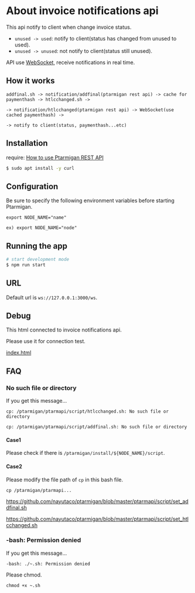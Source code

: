 # About invoice notifications api

This api notify to client when change invoice status.

- `unused -> used`: notify to client(status has changed from unused to used).
- `unused -> unused`: not notify to client(status still unused).

API use [WebSocket](https://developer.mozilla.org/en-US/docs/Web/API/WebSockets_API), receive notifications in real time.


## How it works

```
addfinal.sh -> notification/addfinal(ptarmigan rest api) -> cache for paymenthash -> htlcchanged.sh ->

-> notification/htlcchanged(ptarmigan rest api) -> WebSocket(use cached paymenthash) -> 

-> notify to client(status, paymenthash...etc)
```


## Installation

require: [How to use Ptarmigan REST API](./howtouse_rest_api.md)

```bash
$ sudo apt install -y curl
```


## Configuration

Be sure to specify the following environment variables before starting Ptarmigan.

```
export NODE_NAME="name"

ex) export NODE_NAME="node"
```


## Running the app

```bash
# start development mode
$ npm run start
```


## URL

Default url is `ws://127.0.0.1:3000/ws`.


## Debug

This html connected to invoice notifications api.

Please use it for connection test.

[index.html](https://github.com/nayutaco/ptarmigan/blob/master/ptarmapi/test/client/index.html)


## FAQ

###  No such file or directory

If you get this message...

```
cp: /ptarmigan/ptarmapi/script/htlcchanged.sh: No such file or directory
```

```
cp: /ptarmigan/ptarmapi/script/addfinal.sh: No such file or directory
```

#### Case1

Please check if there is `/ptarmigan/install/${NODE_NAME}/script`.

#### Case2

Please modify the file path of `cp` in this bash file.

`cp /ptarmigan/ptarmapi...` 

https://github.com/nayutaco/ptarmigan/blob/master/ptarmapi/script/set_addfinal.sh

https://github.com/nayutaco/ptarmigan/blob/master/ptarmapi/script/set_htlcchanged.sh


### -bash: Permission denied

If you get this message...

```
-bash: ./~.sh: Permission denied
```

Please chmod.

```
chmod +x ~.sh
```
